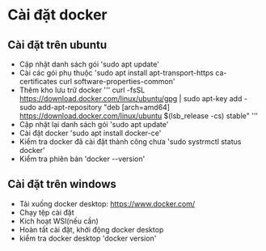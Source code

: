 # Cài đặt docker
## Cài đặt trên ubuntu
- Cập nhật danh sách gói
'sudo apt update'
- Cài các gói phụ thuộc
'sudo apt install apt-transport-https ca-certificates curl software-properties-common'
- Thêm kho lưu trữ docker
'''
curl -fsSL https://download.docker.com/linux/ubuntu/gpg | sudo apt-key add -
sudo add-apt-repository "deb [arch=amd64] https://download.docker.com/linux/ubuntu $(lsb_release -cs) stable"
'''
- Cập nhật lại danh sách gói
'sudo apt update'
- Cài đặt docker
'sudo apt install docker-ce'
- Kiểm tra docker đã cài đặt thành công chưa
'sudo systrmctl status docker'
- Kiểm tra phiên bản
'docker --version'
## Cài đặt trên windows
- Tải xuống docker desktop: https://www.docker.com/
- Chạy tệp cài đặt
- Kích hoạt WSl(nếu cần)
- Hoàn tất cài đặt, khởi động docker desktop
- kiểm tra docker desktop
'docker version'
